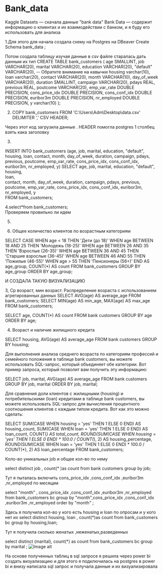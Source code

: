 # Bank_data
Kaggle Datasets — скачала данные  "bank data"   Bank Data — содержит информацию о клиентах и их взаимодействии с банком, и я буду его использовать для анализа


1.Для этого для начала создала схему на Postgres на DBeaver
Create  Schema bank_data ;
 
Потом создала таблицу  изучая данные в csv файле старалась дать данным их тип
 CREATE TABLE bank_customers (
   age SMALLINT,
   job VARCHAR(20),
   marital VARCHAR(20),
   education VARCHAR(20),
   "default" VARCHAR(20),  -- Обратите внимание на кавычки
   housing varchar(10),
   loan varchar(20),
   contact VARCHAR(20),
   month VARCHAR(10),
   day_of_week VARCHAR(20),
   duration SMALLINT,
   campaign VARCHAR(20),
   pdays REAL,
   previous REAL,
   poutcome VARCHAR(20),
   emp_var_rate DOUBLE PRECISION,
   cons_price_idx DOUBLE PRECISION,
   cons_conf_idx DOUBLE PRECISION,
   euribor3m DOUBLE PRECISION,
   nr_employed DOUBLE PRECISION,
   y varchar(10)
);


2. COPY bank_customers
FROM 'C:\Users\Adm\Desktop\data.csv'
DELIMITER ','
CSV HEADER;

Через этот код загрузила данные . HEADER  помогла postgres 1 столбец взять кака заголовку

3.  

 INSERT INTO bank_customers (age, job, marital, education, "default", housing, loan, contact, month, day_of_week, duration, campaign, pdays, previous, poutcome, emp_var_rate, cons_price_idx, cons_conf_idx, euribor3m, nr_employed, y)
SELECT
   age,
   job,
   marital,
   education,
   "default",
   housing,  
   loan,     
   contact,
   month,
   day_of_week,
   duration,
   campaign,
   pdays,
   previous,
   poutcome,
   emp_var_rate,
   cons_price_idx,
   cons_conf_idx,
   euribor3m,
   nr_employed,
   y         
FROM bank_customers;

4.select*from bank_customers;  
Проверяем провильно ли идем

5.

1. Общее количество клиентов по возрастным категориям


SELECT
   CASE
       WHEN age < 18 THEN 'Дети (до 18)'
       WHEN age BETWEEN 18 AND 25 THEN 'Молодежь (18-25)'
       WHEN age BETWEEN 26 AND 35 THEN 'Взрослые (26-35)'
       WHEN age BETWEEN 36 AND 45 THEN 'Старшие взрослые (36-45)'
       WHEN age BETWEEN 46 AND 55 THEN 'Пожилые (46-55)'
       WHEN age > 55 THEN 'Пенсионеры (56+)'
   END AS age_group,
   COUNT(*) AS count
FROM bank_customers
GROUP BY age_group
ORDER BY age_group;




И СОЗДАЛА ТАКУЮ ВИЗУАЛИЗАЦИЮ


3, Ср возраст, мин возраст. Распределение возраста с использованием агрегированных данных
SELECT AVG(age) AS average_age FROM bank_customers;
SELECT MIN(age) AS min_age, MAX(age) AS max_age FROM bank_customers;


SELECT age, COUNT(*) AS count
FROM bank customers
GROUP BY age
ORDER BY age;

4. Возраст и наличие жилищного кредита

SELECT
   housing,
   AVG(age) AS average_age
FROM bank customers
GROUP BY housing;


Для выполнения анализа среднего возраста по категориям профессий и семейного положения в таблице bank customers, вы можете использовать SQL-запрос, который объединяет обе категории. Вот пример запроса, который позволит вам получить эту информацию:


SELECT
   job,
   marital,
   AVG(age) AS average_age
FROM bank customers
GROUP BY job, marital
ORDER BY job, marital;


Для сравнения доли клиентов с жилищными (housing) и потребительскими (loan) кредитами в таблице bank customers, вы можете использовать SQL-запрос для вычисления процентного соотношения клиентов с каждым типом кредита. Вот как это можно сделать:


SELECT
   SUM(CASE WHEN housing = 'yes' THEN 1 ELSE 0 END) AS housing_count,
   SUM(CASE WHEN loan = 'yes' THEN 1 ELSE 0 END) AS loan_count,
   COUNT(*) AS total_count,
   ROUND(SUM(CASE WHEN housing = 'yes' THEN 1 ELSE 0 END) * 100.0 / COUNT(*), 2) AS housing_percentage,
   ROUND(SUM(CASE WHEN loan = 'yes' THEN 1 ELSE 0 END) * 100.0 / COUNT(*), 2) AS loan_percentage
FROM bank_customers;


Коло-во уникальных job и общее кол-во по нему


select distinct job , count(* )as count
from bank customers
group by job;


Тут я пыталась включить cons_price_idx ,cons_conf_idx ,euribor3m ,nr_employed
по месяцам


select  "month" , cons_price_idx ,cons_conf_idx ,euribor3m ,nr_employed
from bank_customers bc
group by "month",cons_price_idx ,cons_conf_idx  ,euribor3m ,nr_employed
order by "month" ;

Здесь я  получила кол-во у кого есть housing и loan по опросам  и у кого  нет их 
select distinct housing, loan , count(*)as count
from bank_customers bc
group by housing,loan;


Тут я получила сколько женатых ,неженатых,разведенных


select distinct  (marital), count(*) as count
from bank_customers bc
group by marital  ;
![Image alt](https://github.com/{username}/{repository}/raw/{branch}/{path}/image.png)

На основе полученных таблиц в sql запросе я решила через power bi создать визуализацию  и для этого я подключилась на postgres в power bi и внизу написала sql запрос  и получала данные и их визуализировала



